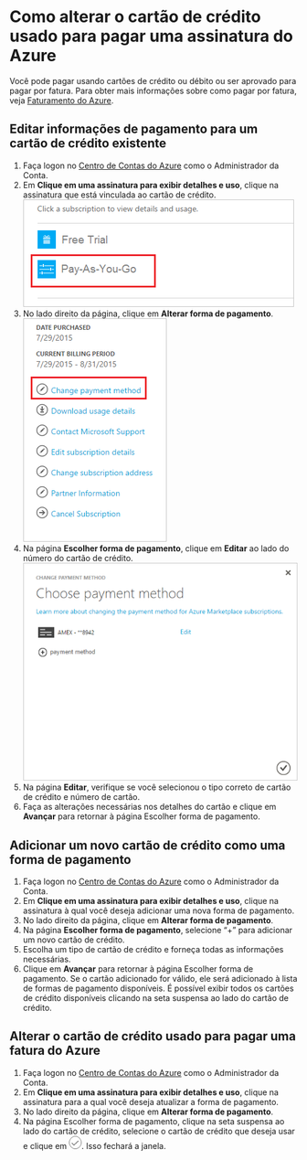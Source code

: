 <properties
	pageTitle="Como alterar o cartão de crédito usado para pagar uma assinatura do Azure | Microsoft Azure"
	description="Descreve como alterar o cartão de crédito usado para pagar uma assinatura do Azure"
	services="billing"
	documentationCenter=""
	authors="genlin"
	manager="jarrettr"
	editor="meerak"
	tags="billing"
	/>

<tags
	ms.service="billing"
	ms.workload="na"
	ms.tgt_pltfrm="na"
	ms.devlang="na"
	ms.topic="article"
	ms.date="10/21/2015"
	ms.author="genli"/>

# Como alterar o cartão de crédito usado para pagar uma assinatura do Azure

Você pode pagar usando cartões de crédito ou débito ou ser aprovado para pagar por fatura. Para obter mais informações sobre como pagar por fatura, veja [Faturamento do Azure](http://azure.microsoft.com/pricing/invoicing/).

## Editar informações de pagamento para um cartão de crédito existente
1. Faça logon no [Centro de Contas do Azure](https://account.windowsazure.com/Subscriptions) como o Administrador da Conta.
2. Em **Clique em uma assinatura para exibir detalhes e uso**, clique na assinatura que está vinculada ao cartão de crédito.</br> ![selectsub](./media/billing-how-to-change-credit-card/selectsub.png)
3. No lado direito da página, clique em **Alterar forma de pagamento**.</br> ![changesub](./media/billing-how-to-change-credit-card/changesub.png)
4. Na página **Escolher forma de pagamento**, clique em **Editar** ao lado do número do cartão de crédito.</br> ![changesub](./media/billing-how-to-change-credit-card/editcard.png)
5. Na página **Editar**, verifique se você selecionou o tipo correto de cartão de crédito e número de cartão.
6. Faça as alterações necessárias nos detalhes do cartão e clique em **Avançar** para retornar à página Escolher forma de pagamento.

## Adicionar um novo cartão de crédito como uma forma de pagamento
1. Faça logon no [Centro de Contas do Azure](https://account.windowsazure.com/Subscriptions) como o Administrador da Conta.
2. Em **Clique em uma assinatura para exibir detalhes e uso**, clique na assinatura à qual você deseja adicionar uma nova forma de pagamento.
3. No lado direito da página, clique em **Alterar forma de pagamento**.
4. Na página **Escolher forma de pagamento**, selecione “+” para adicionar um novo cartão de crédito.
5. Escolha um tipo de cartão de crédito e forneça todas as informações necessárias.
6. Clique em **Avançar** para retornar à página Escolher forma de pagamento. Se o cartão adicionado for válido, ele será adicionado à lista de formas de pagamento disponíveis. É possível exibir todos os cartões de crédito disponíveis clicando na seta suspensa ao lado do cartão de crédito.

## Alterar o cartão de crédito usado para pagar uma fatura do Azure
1. Faça logon no [Centro de Contas do Azure](https://account.windowsazure.com/Subscriptions) como o Administrador da Conta.
2. Em **Clique em uma assinatura para exibir detalhes e uso**, clique na assinatura para a qual você deseja atualizar a forma de pagamento.
3. No lado direito da página, clique em **Alterar forma de pagamento**.
4. Na página Escolher forma de pagamento, clique na seta suspensa ao lado do cartão de crédito, selecione o cartão de crédito que deseja usar e clique em ![checkbutton](./media/billing-how-to-change-credit-card/checkbutton.png). Isso fechará a janela.

<!---HONumber=Nov15_HO1-->